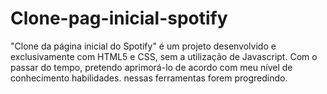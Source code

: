 # Clone-pag-inicial-spotify
"Clone da página inicial do Spotify" é um projeto desenvolvido e exclusivamente com HTML5 e CSS, sem a utilização de Javascript. Com o passar do tempo, pretendo aprimorá-lo de acordo com meu nível de conhecimento habilidades. nessas ferramentas forem progredindo.
